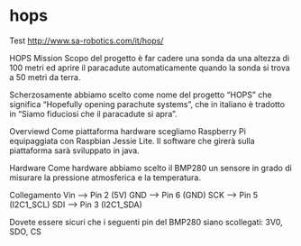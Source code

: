 # hops
Test
http://www.sa-robotics.com/it/hops/

HOPS Mission
Scopo del progetto è far cadere una sonda da una altezza di 100 metri ed aprire il paracadute automaticamente quando la sonda si trova a 50 metri da terra.


Scherzosamente abbiamo scelto come nome del progetto “HOPS” che significa “Hopefully opening parachute systems”, che in italiano è tradotto in “Siamo fiduciosi che il paracadute si apra”.

Overviewd
Come piattaforma hardware scegliamo Raspberry Pi equipaggiata con Raspbian Jessie Lite. Il software che girerà sulla piattaforma sarà sviluppato in java.

Hardware
Come hardware abbiamo scelto il BMP280 un sensore in grado di misurare la pressione atmosferica e la temperatura.

Collegamento
Vin –> Pin 2 (5V)
GND –> Pin 6 (GND)
SCK –> Pin 5 (I2C1_SCL)
SDI –> Pin 3 (I2C1_SDA)

Dovete essere sicuri che i seguenti pin del BMP280 siano scollegati: 3V0, SDO, CS
